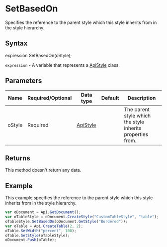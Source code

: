 # SetBasedOn

Specifies the reference to the parent style which this style inherits from in the style hierarchy.

## Syntax

expression.SetBasedOn(oStyle);

`expression` - A variable that represents a [ApiStyle](../ApiStyle.md) class.

## Parameters

| **Name** | **Required/Optional** | **Data type** | **Default** | **Description** |
| ------------- | ------------- | ------------- | ------------- | ------------- |
| oStyle | Required | [ApiStyle](../../ApiStyle/ApiStyle.md) |  | The parent style which the style inherits properties from. |

## Returns

This method doesn't return any data.

## Example

This example specifies the reference to the parent style which this style inherits from in the style hierarchy.

```javascript
var oDocument = Api.GetDocument();
var oTableStyle = oDocument.CreateStyle("CustomTableStyle", "table");
oTableStyle.SetBasedOn(oDocument.GetStyle("Bordered"));
var oTable = Api.CreateTable(2, 2);
oTable.SetWidth("percent", 100);
oTable.SetStyle(oTableStyle);
oDocument.Push(oTable);
```
